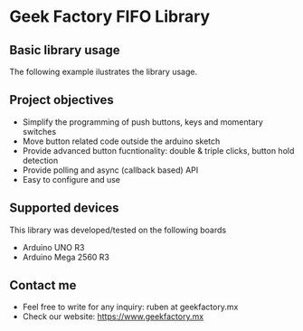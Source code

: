# Geek Factory FIFO Library #


## Basic library usage ##

The following example ilustrates the library usage.

## Project objectives ##

* Simplify the programming of push buttons, keys and momentary switches
* Move button related code outside the arduino sketch
* Provide advanced button fucntionality: double & triple clicks, button hold detection
* Provide polling and async (callback based) API
* Easy to configure and use

## Supported devices ##

This library was developed/tested on the following boards

* Arduino UNO R3
* Arduino Mega 2560 R3

## Contact me ##

* Feel free to write for any inquiry: ruben at geekfactory.mx 
* Check our website: https://www.geekfactory.mx

